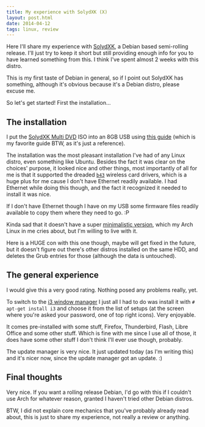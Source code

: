 ```yaml
---
title: My experience with SolydXK (X)
layout: post.html
date: 2014-04-12
tags: linux, review
---
```


Here I'll share my experience with [SolydXK](http://solydxk.com/), a Debian
based semi-rolling release.  I'll just try to keep it short but still providing
enough info for you to have learned something from this.  I think I've spent
almost 2 weeks with this distro.

This is my first taste of Debian in general, so if I point out SolydXK has
something, although it's obvious because it's a Debian distro, please excuse me.

So let's get started! First the installation...

## The installation

I put the [SolydXK Multi DVD][smd] ISO into an 8GB USB using [this guide][cb]
(which is my favorite guide BTW, as it's just a reference).

[smd]: http://solydxk.com/homeedition/solydxk-multi-dvd/
[cb]: http://crunchbang.org/forums/viewtopic.php?id=23267

The installation was the most pleasant installation I've had of any Linux
distro, even something like Ubuntu. Besides the fact it was clear on the
choices' purpose, it looked nice and other things, most importantly of all for
me is that it supported the dreaded [`b43`][b43] wireless card drivers, which is
a huge plus for me cause I don't have Ethernet readily available.  I had
Ethernet while doing this though, and the fact it recognized it needed to
install it was nice.

[b43]: http://wireless.kernel.org/en/users/Drivers/b43

If I don't have Ethernet though I have on my USB some firmware files readily
available to copy them where they need to go. :P

Kinda sad that it doesn't have a super
[minimalistic version](http://forums.solydxk.com/viewtopic.php?f=14&t=3464),
which my Arch Linux in me cries about, but I'm willing to live with it.

Here is a HUGE con with this one though, maybe will get fixed in the future, but
it doesn't figure out there's other distros installed on the same HDD, and
deletes the Grub entries for those (although the data is untouched).

## The general experience

I would give this a very good rating. Nothing posed any problems really, yet.

To switch to the [i3 window manager][i3] I just all I had to do was install it
with `# apt-get install i3` and choose it from the list of setups (at the screen
where you're asked your password, one of top right icons).  Very enjoyable.

[i3]: http://i3wm.org/

It comes pre-installed with some stuff, Firefox, Thunderbird, Flash, Libre
Office and some other stuff.  Which is fine with me since I use all of those, it
does have some other stuff I don't think I'll ever use though, probably.

The update manager is very nice.  It just updated today (as I'm writing this)
and it's nicer now, since the update manager got an update. :)

## Final thoughts

Very nice.  If you want a rolling release Debian, I'd go with this if I couldn't
use Arch for whatever reason, granted I haven't tried other Debian distros.

BTW, I did not explain core mechanics that you've probably already read about,
this is just to share my experience, not really a review or anything.

<!--
Notice from 2015: as I read that I notice I put the review tag on this post. lol
-->

